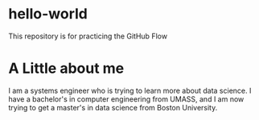 # hello-world
This repository is for practicing the GitHub Flow
# A Little about me
I am a systems engineer who is trying to learn more about data science. I have a bachelor's in computer engineering from UMASS, and I am now trying to get a master's in data science from Boston University. 
